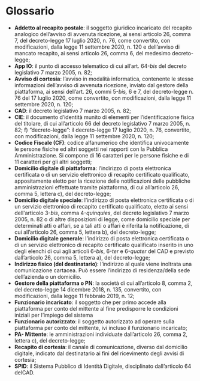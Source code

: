 # Glossario

* **Addetto al recapito postale**: il soggetto giuridico incaricato del recapito analogico dell’avviso di avvenuta ricezione, ai sensi articolo 26, comma 7, del decreto-legge 17 luglio 2020, n. 76, come convertito, con modificazioni, dalla legge 11 settembre 2020, n. 120 e dell’avviso di mancato recapito, ai sensi articolo 26, comma 6, del medesimo decreto-legge;&#x20;
* **App IO**: il punto di accesso telematico di cui all’art. 64-_bis_ del decreto legislativo 7 marzo 2005, n. 82;&#x20;
* **Avviso di cortesia**: l’avviso in modalità informatica, contenente le stesse informazioni dell’avviso di avvenuta ricezione, inviato dal gestore della piattaforma, ai sensi dell’art. 26, commi 5-_bis,_ 6 e 7, del decreto-legge n. 76 del 17 luglio 2020, come convertito, con modificazioni, dalla legge 11 settembre 2020, n. 120;&#x20;
* **CAD**: il decreto legislativo 7 marzo 2005, n. 82;&#x20;
* **CIE**: il documento d’identità munito di elementi per l’identificazione fisica del titolare, di cui all’articolo 66 del decreto legislativo 7 marzo 2005, n. 82; f) “decreto-legge”: il decreto-legge 17 luglio 2020, n. 76, convertito, con modificazioni, dalla legge 11 settembre 2020, n. 120;&#x20;
* **Codice Fiscale (CF)**: codice alfanumerico che identifica univocamente le persone fisiche ed altri soggetti nei rapporti con la Pubblica Amministrazione. Si compone di 16 caratteri per le persone fisiche e di 11 caratteri per gli altri soggetti;
* **Domicilio digitale di piattaforma**: l’indirizzo di posta elettronica certificata o di un servizio elettronico di recapito certificato qualificato, appositamente eletto per la ricezione delle notificazioni delle pubbliche amministrazioni effettuate tramite piattaforma, di cui all’articolo 26, comma 5, lettera c), del decreto-legge;&#x20;
* **Domicilio digitale speciale**: l’indirizzo di posta elettronica certificata o di un servizio elettronico di recapito certificato qualificato, eletto ai sensi dell'articolo 3-_bis_, comma 4-_quinquies_, del decreto legislativo 7 marzo 2005, n. 82 o di altre disposizioni di legge, come domicilio speciale per determinati atti o affari, se a tali atti o affari è riferita la notificazione, di cui all’articolo 26, comma 5, lettera b), del decreto-legge;&#x20;
* **Domicilio digitale generale**: l’indirizzo di posta elettronica certificata o di un servizio elettronico di recapito certificato qualificato inserito in uno degli elenchi di cui agli articoli 6-_bis_, 6-_ter_ e 6-_quater_ del CAD e previsto dall’articolo 26, comma 5, lettera a), del decreto-legge;&#x20;
* **Indirizzo fisico (del destinatario)**: l’indirizzo al quale viene inoltrata una comunicazione cartacea. Può essere l’indirizzo di residenza/della sede dell’azienda o un domicilio.
* **Gestore della piattaforma o PN**: la società di cui all’articolo 8, comma 2, del decreto-legge 14 dicembre 2018, n. 135, convertito, con modificazioni, dalla legge 11 febbraio 2019, n. 12;&#x20;
* **Funzionario incaricato**: il soggetto che per primo accede alla piattaforma per conto del mittente al fine predisporre le condizioni iniziali per l’impiego del sistema
* **Funzionario autorizzato**: il soggetto autorizzato ad operare sulla piattaforma per conto del mittente, ivi incluso il funzionario incaricato;&#x20;
* **PA- Mittente**: le amministrazioni individuate dall’articolo 26, comma 2, lettera c), del decreto-legge;&#x20;
* **Recapito di cortesia**: il canale di comunicazione, diverso dal domicilio digitale, indicato dal destinatario ai fini del ricevimento degli avvisi di cortesia;&#x20;
* **SPID**: il Sistema Pubblico di Identità Digitale, disciplinato dall’articolo 64 delCAD.
